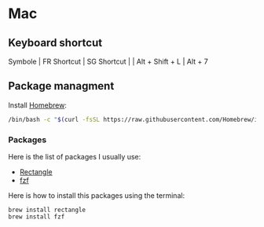 # Mac

## Keyboard shortcut

Symbole | FR Shortcut | SG Shortcut
 \| | Alt + Shift + L | Alt + 7

## Package managment

Install [Homebrew](https://brew.sh/):

```bash
/bin/bash -c "$(curl -fsSL https://raw.githubusercontent.com/Homebrew/install/HEAD/install.sh)"
```

### Packages

Here is the list of packages I usually use:

- [Rectangle](https://github.com/rxhanson/Rectangle)
- [fzf](https://github.com/junegunn/fzf)

Here is how to install this packages using the terminal:

```
brew install rectangle
brew install fzf
```
